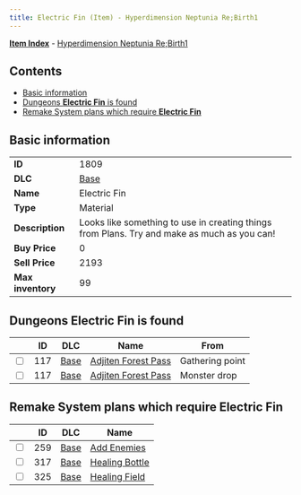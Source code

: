 ```yaml
---
title: Electric Fin (Item) - Hyperdimension Neptunia Re;Birth1
---
```


[**Item Index**](/neptunia/rb1/item/index.html) - [Hyperdimension Neptunia Re;Birth1](/neptunia/rb1)

## Contents

- [Basic information](#basic-information)
- [Dungeons **Electric Fin** is found](#dungeons-electric-fin-is-found)
- [Remake System plans which require **Electric Fin**](#remake-system-plans-which-require-electric-fin)
## Basic information

|   |   |
| -- | -- |
| **ID** | 1809 |
| **DLC** | [Base](/neptunia/rb1/dlc/1-base.html) |
| **Name** | Electric Fin |
| **Type** | Material |
| **Description** | Looks like something to use in creating things from Plans. Try and make as much as you can! |
| **Buy Price** | 0 |
| **Sell Price** | 2193 |
| **Max inventory** | 99 |


## Dungeons **Electric Fin** is found

|    | ID | DLC | Name | From |
| -- | -- | --- | ---- | ---- |
| <input type="checkbox" id="rb1-dungeon-1-117" class="trackbox" /> | 117 | [Base](/neptunia/rb1/dlc/1-base.html) | [Adjiten Forest Pass](/neptunia/rb1/dungeon/1-117-adjiten-forest-pass.html) | Gathering point |
| <input type="checkbox" id="rb1-dungeon-1-117" class="trackbox" /> | 117 | [Base](/neptunia/rb1/dlc/1-base.html) | [Adjiten Forest Pass](/neptunia/rb1/dungeon/1-117-adjiten-forest-pass.html) | Monster drop |


## Remake System plans which require **Electric Fin**

|    | ID | DLC | Name |
| -- | -- | --- | ---- |
| <input type="checkbox" id="rb1-quest-1-259" class="trackbox" /> | 259 | [Base](/neptunia/rb1/dlc/1-base.html) | [Add Enemies](/neptunia/rb1/quest/1-259-add-enemies.html) |
| <input type="checkbox" id="rb1-quest-1-317" class="trackbox" /> | 317 | [Base](/neptunia/rb1/dlc/1-base.html) | [Healing Bottle](/neptunia/rb1/quest/1-317-healing-bottle.html) |
| <input type="checkbox" id="rb1-quest-1-325" class="trackbox" /> | 325 | [Base](/neptunia/rb1/dlc/1-base.html) | [Healing Field](/neptunia/rb1/quest/1-325-healing-field.html) |
